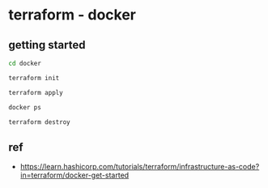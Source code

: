# terraform - docker

## getting started

```sh
cd docker

terraform init

terraform apply

docker ps

terraform destroy
```

## ref

- <https://learn.hashicorp.com/tutorials/terraform/infrastructure-as-code?in=terraform/docker-get-started>
